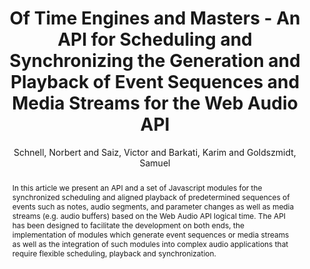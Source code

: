 --- 
title: "Of Time Engines and Masters - An API for Scheduling and Synchronizing the Generation and Playback of Event Sequences and Media Streams for the Web Audio API" 
abstract: "In this article we present an API and a set of Javascript modules for the synchronized scheduling and aligned playback of predetermined sequences of events such as notes, audio segments, and parameter changes as well as media streams (e.g. audio buffers) based on the Web Audio API logical time. The API has been designed to facilitate the development on both ends, the implementation of modules which generate event sequences or media streams as well as the integration of such modules into complex audio applications that require flexible scheduling, playback and synchronization." 
address: "Paris" 
author: "Schnell, Norbert and Saiz, Victor and Barkati, Karim and Goldszmidt, Samuel"
webAuthor: "Norbert Schnell, Victor Saiz, Karim Barkati, Samuel Goldszmidt" 
booktitle: "Proceedings of the International Web Audio Conference" 
editor: "Goldszmidt, Samuel and Schnell, Norbert and Saiz, Victor and Matuszewski, Benjamin" 
month: "January"
pages: "" 
publisher: "IRCAM" 
series: "WAC '15"
track: "Paper"  
year: "2015" 
id: "2015_19" 
tags: year2015
media: https://medias.ircam.fr/x6c8804 
pdflink: /_data/papers/pdf/2015/2015_19.pdf
ISSN: 2663-5844
---